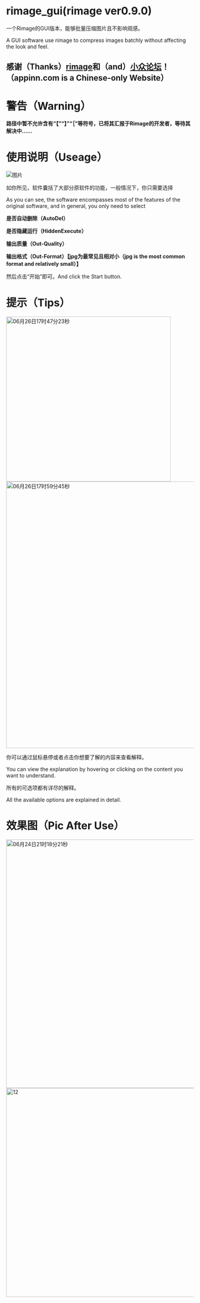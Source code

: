 # rimage_gui(rimage ver0.9.0)
一个Rimage的GUI版本，能够批量压缩图片且不影响观感。

A GUI software use rimage to compress images batchly without affecting the look and feel. 

## 感谢（Thanks）[rimage](https://github.com/SalOne22/rimage)和（and）[小众论坛](https://www.appinn.com/rimage-gui/)！（appinn.com is a Chinese-only Website）
# 警告（Warning）
**路径中暂不允许含有“【”“】”“［”等符号，已将其汇报于Rimage的开发者，等待其解决中……**
# 使用说明（Useage）
![图片](https://github.com/Mikachu2333/rimage_gui/assets/63829496/d209bacc-8eb4-4645-94bd-6f8ab331c56b)


如你所见，软件囊括了大部分原软件的功能，一般情况下，你只需要选择

As you can see, the software encompasses most of the features of the original software, and in general, you only need to select

**是否自动删除（AutoDel）**

**是否隐藏运行（HiddenExecute）**

**输出质量（Out-Quality）**

**输出格式（Out-Format）【jpg为最常见且相对小（jpg is the most common format and relatively small）】**

然后点击“开始”即可。And click the Start button.

# 提示（Tips）
<img width="442" alt="06月26日17时47分23秒" src=https://github.com/Mikachu2333/rimage_gui/assets/63829496/46094330-fe49-410b-a5e3-6320313fb276>

<img width="714" alt="06月26日17时59分45秒" src="https://github.com/Mikachu2333/rimage_gui/assets/63829496/c7e11470-088e-4057-9d2d-7ae7730df40e">

你可以通过鼠标悬停或者点击你想要了解的内容来查看解释。

You can view the explanation by hovering or clicking on the content you want to understand.  

所有的可选项都有详尽的解释。

All the available options are explained in detail.

# 效果图（Pic After Use）
<img width="666" alt="06月24日21时18分21秒" src="https://github.com/Mikachu2333/rimage_gui/assets/63829496/065cc7ab-db26-439b-99b1-ef368146c963">
<img width="560" alt="12" src="https://github.com/Mikachu2333/rimage_gui/assets/63829496/9a41710f-99db-4372-8c2c-6b68f446a041">

